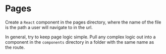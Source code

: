 # Pages

Create a `React` component in the pages directory, where the name of the file is the path a user will navigate to in the url.

In general, try to keep page logic simple. Pull any complex logic out into a component in the `components` directory in a folder with the same name as the route.
